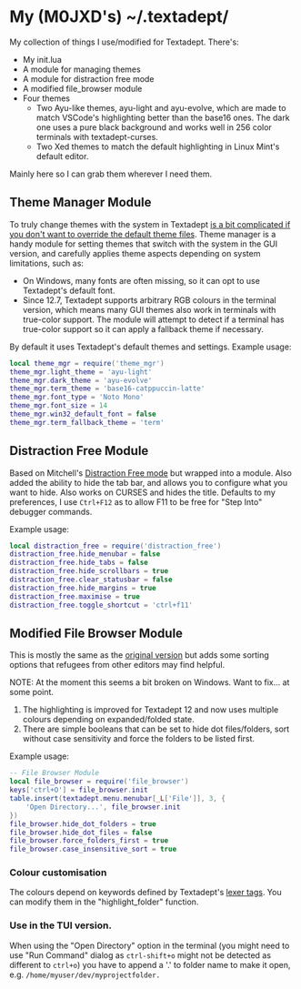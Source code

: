 # My (M0JXD's) ~/.textadept/

My collection of things I use/modified for Textadept. There's:
- My init.lua
- A module for managing themes
- A module for distraction free mode
- A modified file_browser module
- Four themes
    - Two Ayu-like themes, ayu-light and ayu-evolve, which are made to match VSCode's highlighting better than the base16 ones. The dark one uses a pure black background and works well in 256 color terminals with textadept-curses.
    - Two Xed themes to match the default highlighting in Linux Mint's default editor.

Mainly here so I can grab them wherever I need them.

## Theme Manager Module

To truly change themes with the system in Textadept [is a bit complicated if you don't want to override the default theme files](https://github.com/orbitalquark/textadept/issues/602#issuecomment-2758753214). Theme manager is a handy module for setting themes that switch with the system in the GUI version, and carefully applies theme aspects depending on system limitations, such as:
- On Windows, many fonts are often missing, so it can opt to use Textadept's default font.
- Since 12.7, Textadept supports arbitrary RGB colours in the terminal version, which means many GUI themes also work in terminals with true-color support. The module will attempt to detect if a terminal has true-color support so it can apply a fallback theme if necessary.

By default it uses Textadept's default themes and settings.
Example usage:

```lua
local theme_mgr = require('theme_mgr')
theme_mgr.light_theme = 'ayu-light'
theme_mgr.dark_theme = 'ayu-evolve'
theme_mgr.term_theme = 'base16-catppuccin-latte'
theme_mgr.font_type = 'Noto Mono'
theme_mgr.font_size = 14
theme_mgr.win32_default_font = false
theme_mgr.term_fallback_theme = 'term'
```

## Distraction Free Module

Based on Mitchell's [Distraction Free mode](https://github.com/orbitalquark/textadept/wiki/DistractionFreeMode) but wrapped into a module. Also added the ability to hide the tab bar, and allows you to configure what you want to hide. Also works on CURSES and hides the title. Defaults to my preferences, I use `Ctrl+F12` as to allow F11 to be free for "Step Into" debugger commands. </br>

Example usage:

```lua
local distraction_free = require('distraction_free')
distraction_free.hide_menubar = false
distraction_free.hide_tabs = false
distraction_free.hide_scrollbars = true
distraction_free.clear_statusbar = false
distraction_free.hide_margins = true
distraction_free.maximise = true
distraction_free.toggle_shortcut = 'ctrl+f11'
```

## Modified File Browser Module

This is mostly the same as the [original version](https://github.com/orbitalquark/textadept/wiki/ta-filebrowser) but adds some sorting options that refugees from other editors may find helpful. <br>

NOTE: At the moment this seems a bit broken on Windows. Want to fix... at some point.

1) The highlighting is improved for Textadept 12 and now uses multiple colours depending on expanded/folded state.
2) There are simple booleans that can be set to hide dot files/folders, sort without case sensitivity and force the folders to be listed first.

Example usage:

```lua
-- File Browser Module
local file_browser = require('file_browser')
keys['ctrl+O'] = file_browser.init
table.insert(textadept.menu.menubar[_L['File']], 3, {
    'Open Directory...', file_browser.init
})
file_browser.hide_dot_folders = true
file_browser.hide_dot_files = false
file_browser.force_folders_first = true
file_browser.case_insensitive_sort = true
```

### Colour customisation

The colours depend on keywords defined by Textadept's [lexer tags](https://orbitalquark.github.io/textadept/api.html#lexer).
You can modify them in the "highlight_folder" function.

### Use in the TUI version.

When using the "Open Directory" option in the terminal (you might need to use "Run Command" dialog as `ctrl-shift+o` might not be detected as different to `ctrl+o`) you have to append a '.' to folder name to make it open, e.g.
`/home/myuser/dev/myprojectfolder.`
